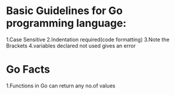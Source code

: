 # Basic Guidelines for Go programming language:

1.Case Sensitive
2.Indentation required(code formatting)
3.Note the Brackets 
4.variables declared not used gives an error

 # Go Facts
 
 1.Functions in Go can return any no.of values
 
